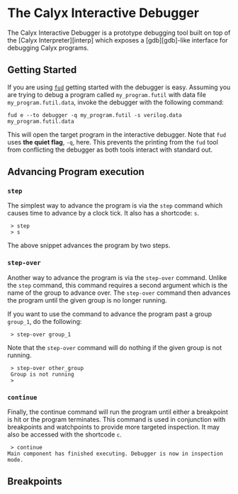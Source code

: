 # The Calyx Interactive Debugger

The Calyx Interactive Debugger is a prototype debugging tool built on top of the
[Calyx Interpreter][interp] which exposes a [gdb][gdb]-like interface for
debugging Calyx programs.

## Getting Started

If you are using [`fud`][fud] getting started with the debugger is easy.
Assuming you are trying to debug a program called `my_program.futil` with data
file `my_program.futil.data`, invoke the debugger with the following command:

```
fud e --to debugger -q my_program.futil -s verilog.data my_program.futil.data
```

This will open the target program in the interactive debugger. Note that `fud`
uses **the quiet flag**, `-q`, here. This prevents the printing from the `fud` tool
from conflicting the debugger as both tools interact with standard out.

## Advancing Program execution


### `step`

The simplest way to advance the program is via the `step` command which causes
time to advance by a clock tick. It also has a shortcode: `s`.

```
 > step
 > s
```

The above snippet advances the program by two steps.

### `step-over`

Another way to advance the program is via the `step-over` command. Unlike the
`step` command, this command requires a second argument which is the name of the
group to advance over. The `step-over` command then advances the program until
the given group is no longer running.

If you want to use the command to advance the program past a group `group_1`, do
the following:

```
 > step-over group_1
```

Note that the `step-over` command will do nothing if the given group is not
running.

```
 > step-over other_group
 Group is not running
 >
```

### `continue`

Finally, the continue command will run the program until either a breakpoint is
hit or the program terminates. This command is used in conjunction with
breakpoints and watchpoints to provide more targeted inspection. It may also be
accessed with the shortcode `c`.

```
 > continue
Main component has finished executing. Debugger is now in inspection mode.
```

## Breakpoints

[fud]: /fud/index.md
